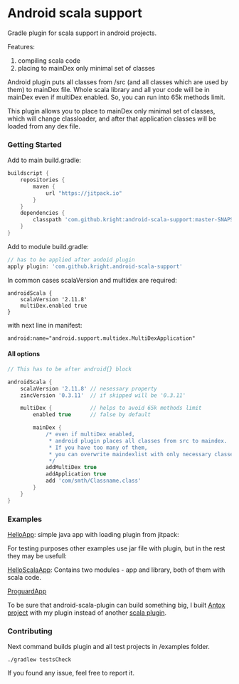 # Android scala support
Gradle plugin for scala support in android projects.

Features:

1. compiling scala code
2. placing to mainDex only minimal set of classes

Android plugin puts all classes from /src (and all classes which are used by them) to mainDex file. Whole scala library and all your code will be in mainDex even if multiDex enabled. So, you can run into 65k methods limit.

This plugin allows you to place to mainDex only minimal set of classes, which will change classloader, and after that application classes will be loaded from any dex file.

### Getting Started

Add to main build.gradle:
```groovy
buildscript {
    repositories {
        maven {
            url "https://jitpack.io"
        }
    }
    dependencies {
        classpath 'com.github.kright:android-scala-support:master-SNAPSHOT' // the newest version
    }
}
```

Add to module build.gradle:

```groovy
// has to be applied after andoid plugin
apply plugin: 'com.github.kright.android-scala-support'
```

In common cases scalaVersion and multidex are required:
```
androidScala {
    scalaVersion '2.11.8'
    multiDex.enabled true
}
```
with next line in manifest:
```
android:name="android.support.multidex.MultiDexApplication"
```

#### All options

```groovy
// This has to be after android{} block

androidScala {
    scalaVersion '2.11.8' // nesessary property
    zincVersion '0.3.11'  // if skipped will be '0.3.11'

    multiDex {            // helps to avoid 65k methods limit
        enabled true      // false by default

        mainDex {
            /* even if multiDex enabled,
             * android plugin places all classes from src to maindex.
             * If you have too many of them,
             * you can overwrite maindexlist with only necessary classes
             */
            addMultiDex true
            addApplication true
            add 'com/smth/Classname.class'
        }
    }
}
```

### Examples

[HelloApp](https://github.com/Kright/android-scala-support/tree/master/examples/HelloApp): simple java app with loading plugin from jitpack:

For testing purposes other examples use jar file with plugin, but in the rest they may be usefull:

[HelloScalaApp](https://github.com/Kright/android-scala-support/tree/master/examples/HelloScalaApp): Contains two modules - app and library, both of them with scala code.

[ProguardApp](https://github.com/Kright/android-scala-support/tree/master/examples/ProguardApp)

To be sure that android-scala-plugin can build something big, I built [Antox project](https://github.com/Kright/Antox/tree/change-plugin) with my plugin instead of another [scala plugin](https://github.com/saturday06/gradle-android-scala-plugin).

### Contributing

Next command builds plugin and all test projects in /examples folder.
```
./gradlew testsCheck
```

If you found any issue, feel free to report it.

